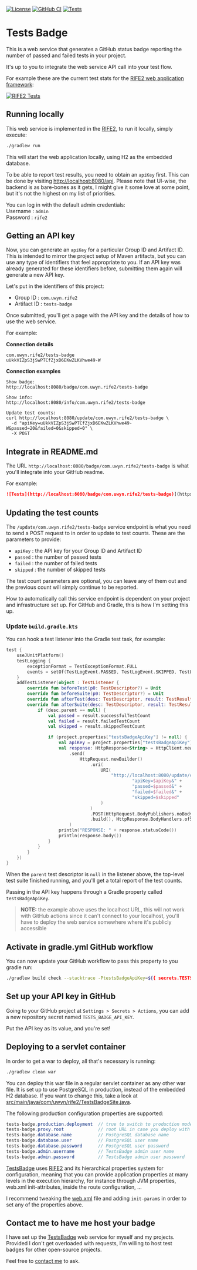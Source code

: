 [![License](https://img.shields.io/badge/license-Apache%20License%202.0-blue.svg)](https://opensource.org/licenses/Apache-2.0)
[![GitHub CI](https://github.com/gbevin/tests-badge/actions/workflows/gradle.yml/badge.svg)](https://github.com/gbevin/tests-badge/actions/workflows/gradle.yml)
[![Tests](https://rife2.com/tests-badge/badge/com.uwyn.rife2/tests-badge)](https://github.com/gbevin/tests-badge/actions/workflows/gradle.yml)

# Tests Badge

This is a web service that generates a GitHub status badge reporting the number
of passed and failed tests in your project.

It's up to you to integrate the web service API call into your test flow.

For example these are the current test stats for the [RIFE2 web application framework](https://rife2.com):  

[![RIFE2 Tests](https://rife2.com/tests-badge/badge/com.uwyn.rife2/rife2)](https://github.com/gbevin/rife2/actions/workflows/gradle.yml)


## Running locally

This web service is implemented in the [RIFE2](https://rife2.com), to run it
locally, simply execute:

```bash
./gradlew run
```

This will start the web application locally, using H2 as the embedded database.

To be able to report test results, you need to obtain an `apiKey` first. This
can be done by visiting [http://localhost:8080/api](http://localhost:8080/api).
Please note that UI-wise, the backend is as bare-bones as it gets, I might give
it some love at some point, but it's not the highest on my list of priorities.

You can log in with the default admin credentials:  
Username : `admin`  
Password : `rife2`  

## Getting an API key

Now, you can generate an `apiKey` for a particular Group ID and Artifact ID.
This is intended to mirror the project setup of Maven artifacts, but you can
use any type of identifiers that feel appropriate to you. If an API key was
already generated for these identifiers before, submitting them again will
generate a new API key.

Let's put in the identifiers of this project: 
* Group ID : `com.uwyn.rife2`
* Artifact ID : `tests-badge`

Once submitted, you'll get a page with the API key and the details of how to use
the web service.

For example:

**Connection details**
```
com.uwyn.rife2/tests-badge
uUkkVIZpS3jSwPTCfZjxD6EKwZLKVhwe49-W
```

**Connection examples**
```
Show badge:
http://localhost:8080/badge/com.uwyn.rife2/tests-badge

Show info:
http://localhost:8080/info/com.uwyn.rife2/tests-badge

Update test counts:
curl http://localhost:8080/update/com.uwyn.rife2/tests-badge \
  -d "apiKey=uUkkVIZpS3jSwPTCfZjxD6EKwZLKVhwe49-W&passed=20&failed=0&skipped=0" \
  -X POST
```

## Integrate in README.md

The URL `http://localhost:8080/badge/com.uwyn.rife2/tests-badge` is what you'll
integrate into your GitHub readme.

For example:

```markdown
![Tests](http://localhost:8080/badge/com.uwyn.rife2/tests-badge)](https://github.com/gbevin/tests-badge)
```

## Updating the test counts

The `/update/com.uwyn.rife2/tests-badge` service endpoint is what you need to
send a POST request to in order to update to test counts. These are the
parameters to provide:
* `apiKey` : the API key for your Group ID and Artifact ID
* `passed` : the number of passed tests
* `failed` : the number of failed tests
* `skipped` : the number of skipped tests

The test count parameters are optional, you can leave any of them out and the
previous count will simply continue to be reported.

How to automatically call this service endpoint is dependent on your project and
infrastructure set up. For GitHub and Gradle, this is how I'm setting this up.

### Update `build.gradle.kts`

You can hook a test listener into the Gradle test task, for example:

```kotlin
test {
    useJUnitPlatform()
    testLogging {
        exceptionFormat = TestExceptionFormat.FULL
        events = setOf(TestLogEvent.PASSED, TestLogEvent.SKIPPED, TestLogEvent.FAILED)
    }
    addTestListener(object : TestListener {
        override fun beforeTest(p0: TestDescriptor?) = Unit
        override fun beforeSuite(p0: TestDescriptor?) = Unit
        override fun afterTest(desc: TestDescriptor, result: TestResult) = Unit
        override fun afterSuite(desc: TestDescriptor, result: TestResult) {
            if (desc.parent == null) {
                val passed = result.successfulTestCount
                val failed = result.failedTestCount
                val skipped = result.skippedTestCount

                if (project.properties["testsBadgeApiKey"] != null) {
                    val apiKey = project.properties["testsBadgeApiKey"]
                    val response: HttpResponse<String> = HttpClient.newHttpClient()
                        .send(
                            HttpRequest.newBuilder()
                                .uri(
                                    URI(
                                        "http://localhost:8080/update/com.uwyn.rife2/tests-badge?" +
                                                "apiKey=$apiKey&" +
                                                "passed=$passed&" +
                                                "failed=$failed&" +
                                                "skipped=$skipped"
                                    )
                                )
                                .POST(HttpRequest.BodyPublishers.noBody())
                                .build(), HttpResponse.BodyHandlers.ofString()
                        )
                    println("RESPONSE: " + response.statusCode())
                    println(response.body())
                }
            }
        }
    })
}
```

When the `parent` test descriptor is `null` in the listener above, the top-level
test suite finished running, and you'll get a total report of the test counts.

Passing in the API key happens through a Gradle property called `testsBadgeApiKey`.

> **NOTE:** the example above uses the localhost URL, this will not work with
> GitHub actions since it can't connect to your localhost, you'll have to
> deploy the web service somewhere where it's publicly accessible

## Activate in gradle.yml GitHub workflow

You can now update your GitHub workflow to pass this property to you gradle run:

```bash
./gradlew build check --stacktrace -PtestsBadgeApiKey=${{ secrets.TESTS_BADGE_API_KEY }}
```

## Set up your API key in GitHub 

Going to your GitHub project at `Settings > Secrets > Actions`, you can add a new
repository secret named `TESTS_BADGE_API_KEY`.

Put the API key as its value, and you're set!

## Deploying to a servlet container

In order to get a war to deploy, all that's necessary is running:

```bash
./gradlew clean war
```

You can deploy this war file in a regular servlet container as any other war
file. It is set up to use PostgreSQL in production, instead of the embedded H2
database.
If you want to change this, take a look at [src/main/java/com/uwyn/rife2/TestsBadgeSite.java](https://github.com/gbevin/tests-badge/blob/main/app/src/main/java/com/uwyn/rife2/TestsBadgeSite.java).

The following production configuration properties are supported:

```java
tests-badge.production.deployment  // true to switch to production mode
tests-badge.proxy.root             // root URL in case you deploy with reverse proxy
tests-badge.database.name          // PostgreSQL database name  
tests-badge.database.user          // PostgreSQL user name
tests-badge.database.password      // PostgreSQL user password
tests-badge.admin.username         // TestsBadge admin user name
tests-badge.admin.password         // TestsBadge admin user password
```

[TestsBadge](https://github.com/gbevin/tests-badge) uses [RIFE2](https://github.com/gbevin/rife2)
and its hierarchical properties system for configuration, meaning that you can
provide application properties at many levels in the execution hierarchy, for
instance through JVM properties, web.xml init-attributes, inside the route
configuration, ...

I recommend tweaking the [web.xml](https://github.com/gbevin/tests-badge/blob/main/war/src/web.xml)
file and adding `init-param`s in order to set any of the properties above.

## Contact me to have me host your badge

I have set up the [TestsBadge](https://github.com/gbevin/tests-badge) web
service for myself and my projects. Provided I don't get overloaded with
requests, I'm willing to host test badges for other open-source projects.

Feel free to [contact me](https://github.com/gbevin) to ask.
